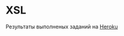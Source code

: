 # XSL

Результаты выполненых заданий на [Heroku](https://aqueous-everglades-74491.herokuapp.com/ "heroku")
